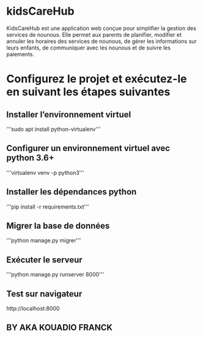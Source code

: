 # kidsCareHub

KidsCareHub est une application web conçue pour simplifier la gestion des services de nounous. Elle permet aux parents de planifier, modifier et annuler les horaires des services de nounous, de gérer les informations sur leurs enfants, de communiquer avec les nounous et de suivre les paiements.

# Configurez le projet et exécutez-le en suivant les étapes suivantes
## Installer l’environnement virtuel
'''sudo apt install python-virtualenv'''

## Configurer un environnement virtuel avec python 3.6+
'''virtualenv venv -p python3'''

## Installer les dépendances python
'''pip install -r requirements.txt'''

## Migrer la base de données
'''python manage.py migrer'''

## Exécuter le serveur
'''python manage.py runserver 8000'''

## Test sur navigateur
http://localhost:8000


## BY AKA KOUADIO FRANCK
